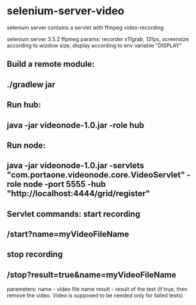 # selenium-server-video
selenium server contains a servlet with ffmpeg video-recording

selenium server 3.5.2
ffpmeg params: recorder x11grab, 12fps, screensize according to wizdow size, display according to env variable "DISPLAY"

Build a remote module:
----
./gradlew jar
----
Run hub:
----
java -jar videonode-1.0.jar -role hub
----
Run node:
----
java -jar videonode-1.0.jar -servlets "com.portaone.videonode.core.VideoServlet" -role node -port 5555 -hub "http://localhost:4444/grid/register"
----

Servlet commands:
start recording
----
/start?name=myVideoFileName
----
stop recording
----
/stop?result=true&name=myVideoFileName
----
parameters:
name - video file name
result - result of the test (if true, then remove the video. Video is supposed to be needed only for failed tests)
